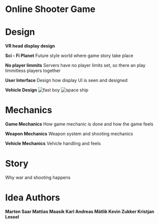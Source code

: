 # Online Shooter Game

# Design
**VR head display design**

**Sci - Fi Planet**
Future style world where game story take place

**No player limmits**
Servers have no player limits set, so there an play limmitless players together

**User Interface**
Design how display UI is seen and designed

**Vehicle Design**
![fast boy](https://user-images.githubusercontent.com/93149372/145199905-039239d8-6770-48a6-96c0-ef846a81639e.png)
![space ship](https://user-images.githubusercontent.com/93149372/145200549-310743cd-79aa-467e-b297-806607a85484.png)

# Mechanics
**Game Mechanics**
How game mechanic is done and how the game feels

**Weapon Mechanics**
Weapon system and shooting mechanics

**Vehicle Mechanics**
Vehicle handling and feels

# Story
Why war and shooting happens

# Idea Authors
**Marten Saar
Mattias Maasik
Karl Andreas Mätlik
Kevin Zukker
Kristjan Lessel**

